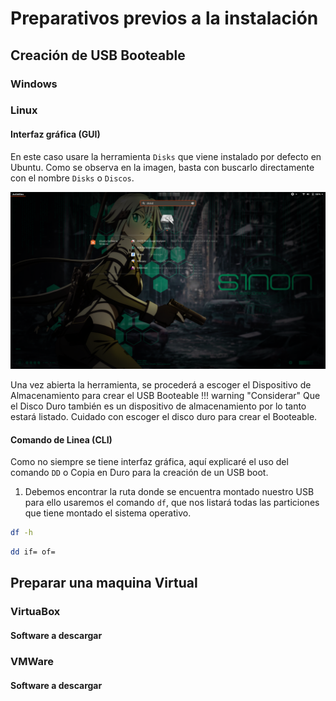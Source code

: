 # Preparativos previos a la instalación
## Creación de USB Booteable
### Windows

### Linux

#### Interfaz gráfica (GUI)
En este caso usare la herramienta `Disks` que viene instalado por defecto en Ubuntu.
Como se observa en la imagen, basta con buscarlo directamente con el nombre `Disks` o `Discos`.

![Disks](/docs/images/disks.png "Disks")
 <!-- <img src="../images/disks.png" alt="Smiley face" height="42" width="42">  -->
 
Una vez abierta la herramienta, se procederá a escoger el Dispositivo de Almacenamiento para crear el USB Booteable
!!! warning "Considerar"
    Que el Disco Duro también es un dispositivo de almacenamiento por lo tanto estará listado. Cuidado con escoger el disco duro para crear el Booteable.


#### Comando de Linea (CLI)
Como no siempre se tiene interfaz gráfica, aquí explicaré el uso del comando `DD` o Copia en Duro para la creación de un USB boot.


1. Debemos encontrar la ruta donde se encuentra montado nuestro USB para ello usaremos el comando `df`, que nos listará todas las particiones que tiene montado el sistema operativo.
``` bash
df -h
```


``` bash
dd if= of= 
```

## Preparar una maquina Virtual
### VirtuaBox
#### Software a descargar

### VMWare
#### Software a descargar